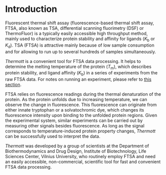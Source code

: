 # Introduction

Fluorescent thermal shift assay (fluorescence-based thermal shift assay, FTSA, also known as TSA, differential scanning fluorimetry (DSF) or ThermoFluor) is a typically easily accessible high throughput method, mainly used to characterize protein stability and affinity for ligands (<i>K</i><sub>b</sub> or <i>K</i><sub>d</sub>). TSA (FTSA) is attractive mainly because of low sample consumption and for allowing to run up to several hundreds of samples simultaneously.

<em>Thermott</em> is a convenient tool for FTSA data processing. It helps to determine the melting temperature of the protein (<i>T</i><sub>m</sub>), which describes protein stability, and ligand affinity (<i>K</i><sub>b</sub>) in a series of experiments from the raw FTSA data. For notes on running an experiment, please refer to [this section](04dataacquisition.md#Running-an-experiment).

FTSA relies on fluorescence readings during the thermal denaturation of the protein. As the protein unfolds due to increasing temperature, we can observe the change in fluorescence. This fluorescence can originate from either innate tryptophan or a solvatochromic dye, which changes its fluorescence intensity upon binding to the unfolded protein regions. Given the experimental system, similar experiments can be carried out by measuring other signals besides fluorescence. As long as the signal corresponds to temperature-induced protein property changes, <em>Thermott</em> can be successfully used to interpret the data. 

<em>Thermott</em> was developed by a group of scientists at the Department of Biothermodynamics and Drug Design, Institute of Biotechnology, Life Sciences Center, Vilnius University, who routinely employ FTSA and need an easily accessible, non-commercial, scientific tool for fast and convenient FTSA data processing. 
